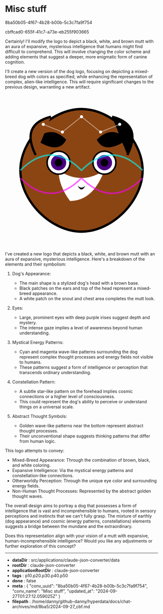 # Misc stuff

8ba50b05-4f67-4b28-b00b-5c3c7fa9f754

cbffcad0-655f-41c7-a73e-eb255f903665

 Certainly! I'll modify the logo to depict a black, white, and brown mutt with an aura of expansive, mysterious intelligence that humans might find difficult to comprehend. This will involve changing the color scheme and adding elements that suggest a deeper, more enigmatic form of canine cognition.

<antThinking>I'll create a new version of the dog logo, focusing on depicting a mixed-breed dog with colors as specified, while enhancing the representation of complex, alien-like intelligence. This will require significant changes to the previous design, warranting a new artifact.</antThinking>

<antArtifact identifier="enigmatic-mutt-intelligence-logo" type="image/svg+xml" title="Enigmatic Mutt Intelligence Logo">
<svg xmlns="http://www.w3.org/2000/svg" viewBox="0 0 200 200">
  <!-- Dog's head outline -->
  <path d="M100 20 C 60 20, 20 60, 20 100 C 20 140, 60 180, 100 180 C 140 180, 180 140, 180 100 C 180 60, 140 20, 100 20" fill="#8B4513" stroke="#000000" stroke-width="3"/>
  
  <!-- White patch -->
  <path d="M70 100 Q 100 120, 130 100 Q 115 140, 85 140 Q 70 120, 70 100" fill="#FFFFFF"/>
  
  <!-- Black patches -->
  <path d="M40 60 Q 60 40, 80 60 Q 70 80, 40 60" fill="#000000"/>
  <path d="M160 60 Q 140 40, 120 60 Q 130 80, 160 60" fill="#000000"/>
  
  <!-- Ears -->
  <path d="M40 80 Q 20 40, 60 30" fill="#8B4513" stroke="#000000" stroke-width="3"/>
  <path d="M160 80 Q 180 40, 140 30" fill="#000000" stroke="#000000" stroke-width="3"/>
  
  <!-- Eyes -->
  <circle cx="70" cy="90" r="15" fill="#FFFFFF" stroke="#000000" stroke-width="2"/>
  <circle cx="130" cy="90" r="15" fill="#FFFFFF" stroke="#000000" stroke-width="2"/>
  <circle cx="70" cy="90" r="10" fill="#4B0082"/> <!-- Deep purple irises -->
  <circle cx="130" cy="90" r="10" fill="#4B0082"/>
  <circle cx="70" cy="90" r="5" fill="#000000"/> <!-- Pupils -->
  <circle cx="130" cy="90" r="5" fill="#000000"/>
  
  <!-- Nose -->
  <path d="M95 120 Q 100 125, 105 120 Q 100 130, 95 120" fill="#000000"/>
  
  <!-- Mystical energy patterns -->
  <path d="M20 100 Q 60 60, 100 100 Q 140 60, 180 100" fill="none" stroke="#00FFFF" stroke-width="2" opacity="0.6"/>
  <path d="M20 110 Q 60 150, 100 110 Q 140 150, 180 110" fill="none" stroke="#FF00FF" stroke-width="2" opacity="0.6"/>
  
  <!-- Constellation-like patterns -->
  <circle cx="50" cy="40" r="2" fill="#FFFFFF"/>
  <circle cx="150" cy="40" r="2" fill="#FFFFFF"/>
  <circle cx="100" cy="30" r="2" fill="#FFFFFF"/>
  <circle cx="75" cy="50" r="2" fill="#FFFFFF"/>
  <circle cx="125" cy="50" r="2" fill="#FFFFFF"/>
  <path d="M50 40 L 75 50 L 100 30 L 125 50 L 150 40" fill="none" stroke="#FFFFFF" stroke-width="1" opacity="0.5"/>
  
  <!-- Thought symbols -->
  <path d="M30 150 L 40 140 L 50 150 L 60 140" fill="none" stroke="#FFD700" stroke-width="2"/> <!-- Abstract thought waves -->
  <path d="M140 150 L 150 140 L 160 150 L 170 140" fill="none" stroke="#FFD700" stroke-width="2"/>
</svg>
</antArtifact>

I've created a new logo that depicts a black, white, and brown mutt with an aura of expansive, mysterious intelligence. Here's a breakdown of the elements and their symbolism:

1. Dog's Appearance:
   - The main shape is a stylized dog's head with a brown base.
   - Black patches on the ears and top of the head represent a mixed-breed appearance.
   - A white patch on the snout and chest area completes the mutt look.

2. Eyes:
   - Large, prominent eyes with deep purple irises suggest depth and mystery.
   - The intense gaze implies a level of awareness beyond human understanding.

3. Mystical Energy Patterns:
   - Cyan and magenta wave-like patterns surrounding the dog represent complex thought processes and energy fields not visible to humans.
   - These patterns suggest a form of intelligence or perception that transcends ordinary understanding.

4. Constellation Pattern:
   - A subtle star-like pattern on the forehead implies cosmic connections or a higher level of consciousness.
   - This could represent the dog's ability to perceive or understand things on a universal scale.

5. Abstract Thought Symbols:
   - Golden wave-like patterns near the bottom represent abstract thought processes.
   - Their unconventional shape suggests thinking patterns that differ from human logic.

This logo attempts to convey:

- Mixed-Breed Appearance: Through the combination of brown, black, and white coloring.
- Expansive Intelligence: Via the mystical energy patterns and constellation-like connections.
- Otherworldly Perception: Through the unique eye color and surrounding energy fields.
- Non-Human Thought Processes: Represented by the abstract golden thought waves.

The overall design aims to portray a dog that possesses a form of intelligence that is vast and incomprehensible to humans, rooted in sensory perceptions and instincts that we can't fully grasp. The mixture of earthly (dog appearance) and cosmic (energy patterns, constellations) elements suggests a bridge between the mundane and the extraordinary.

Does this representation align with your vision of a mutt with expansive, human-incomprehensible intelligence? Would you like any adjustments or further exploration of this concept?

---

* **dataDir** : src/applications/claude-json-converter/data
* **rootDir** : claude-json-converter
* **applicationRootDir** : claude-json-converter
* **tags** : p10.p20.p30.p40.p50
* **done** : false
* **meta** : {
  "conv_uuid": "8ba50b05-4f67-4b28-b00b-5c3c7fa9f754",
  "conv_name": "Misc stuff",
  "updated_at": "2024-09-27T01:27:12.059025Z"
}
* **filepath** : /home/danny/github-danny/hyperdata/docs/chat-archives/md/8ba5/2024-09-27_cbf.md